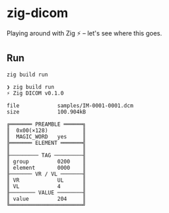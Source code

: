 # zig-dicom
Playing around with Zig ⚡ – let's see where this goes.

## Run

`zig build run`

```shell
❯ zig build run
⚡︎ Zig DICOM v0.1.0

file            samples/IM-0001-0001.dcm
size            100.904kB

╔═══════ PREAMBLE ══════╗
║  0x00(×128)           ║
║  MAGIC_WORD   yes     ║
╠═══════ ELEMENT ═══════╣
║                       ║
╟───────── TAG ─────────╢
║ group         0200    ║
║ element       0000    ║
╟─────── VR / VL ───────╢
║ VR            UL      ║
║ VL            4       ║
╟──────── VALUE ────────╢
║ value         204     ║
╚═══════════════════════╝
```
